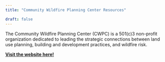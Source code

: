 ```yaml
---
title: "Community Wildfire Planning Center Resources"

draft: false
---
```


The Community Wildfire Planning Center (CWPC) is a 501(c)3 non-profit organization dedicated to leading the strategic connections between land use planning, building and development practices, and wildfire risk.

[**Visit the website here!**](https://communitywildfire.org/resources-by-state/)





